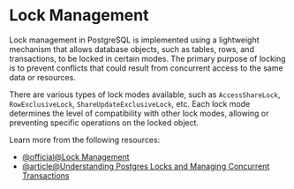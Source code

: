 # Lock Management

Lock management in PostgreSQL is implemented using a lightweight mechanism that allows database objects, such as tables, rows, and transactions, to be locked in certain modes. The primary purpose of locking is to prevent conflicts that could result from concurrent access to the same data or resources.

There are various types of lock modes available, such as `AccessShareLock`, `RowExclusiveLock`, `ShareUpdateExclusiveLock`, etc. Each lock mode determines the level of compatibility with other lock modes, allowing or preventing specific operations on the locked object.

Learn more from the following resources:

- [@official@Lock Management](https://www.postgresql.org/docs/current/runtime-config-locks.html)
- [@article@Understanding Postgres Locks and Managing Concurrent Transactions](https://medium.com/@sonishubham65/understanding-postgres-locks-and-managing-concurrent-transactions-1ededce53d59)